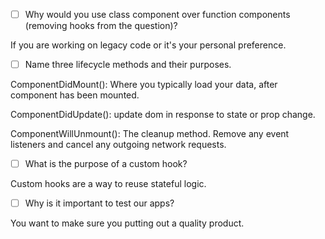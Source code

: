 - [ ] Why would you use class component over function components (removing hooks from the question)?

If you are working on legacy code or it's your personal preference.

- [ ] Name three lifecycle methods and their purposes.

ComponentDidMount(): Where you typically load your data, after component has been mounted.

ComponentDidUpdate(): update dom in response to state or prop change.

ComponentWillUnmount(): The cleanup method. Remove any event listeners and cancel any outgoing network requests.

- [ ] What is the purpose of a custom hook?

Custom hooks are a way to reuse stateful logic.

- [ ] Why is it important to test our apps?

You want to make sure you putting out a quality product.
